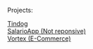 Projects:

[Tindog](https://wdewonka.github.io/Tindog/)
<br>
[SalarioApp (Not reponsive)](https://wdewonka.github.io/SalarioApp/)
<br>
[Vortex (E-Commerce)](https://wdewonka.github.io/Vortex)
